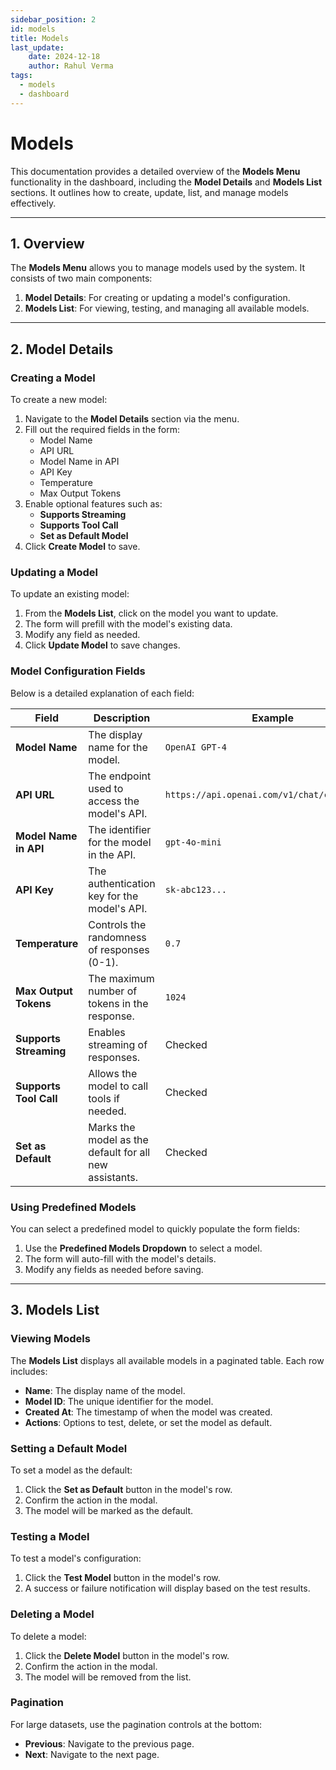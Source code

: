 ```yaml
---
sidebar_position: 2
id: models
title: Models
last_update: 
    date: 2024-12-18
    author: Rahul Verma
tags:
  - models
  - dashboard
---
```


# Models

This documentation provides a detailed overview of the **Models Menu** functionality in the dashboard, including the **Model Details** and **Models List** sections. It outlines how to create, update, list, and manage models effectively.

---

## **1. Overview**

The **Models Menu** allows you to manage models used by the system. It consists of two main components:
1. **Model Details**: For creating or updating a model's configuration.
2. **Models List**: For viewing, testing, and managing all available models.

---

## **2. Model Details**

### **Creating a Model**
To create a new model:
1. Navigate to the **Model Details** section via the menu.
2. Fill out the required fields in the form:
   - Model Name
   - API URL
   - Model Name in API
   - API Key
   - Temperature
   - Max Output Tokens
3. Enable optional features such as:
   - **Supports Streaming**
   - **Supports Tool Call**
   - **Set as Default Model**
4. Click **Create Model** to save.

### **Updating a Model**
To update an existing model:
1. From the **Models List**, click on the model you want to update.
2. The form will prefill with the model's existing data.
3. Modify any field as needed.
4. Click **Update Model** to save changes.

### **Model Configuration Fields**
Below is a detailed explanation of each field:

| Field                  | Description                                            | Example                                   |
|------------------------|--------------------------------------------------------|-------------------------------------------|
| **Model Name**         | The display name for the model.                        | `OpenAI GPT-4`                            |
| **API URL**            | The endpoint used to access the model's API.           | `https://api.openai.com/v1/chat/completions`        |
| **Model Name in API**  | The identifier for the model in the API.               | `gpt-4o-mini`                                   |
| **API Key**            | The authentication key for the model's API.            | `sk-abc123...`                            |
| **Temperature**        | Controls the randomness of responses (0-1).            | `0.7`                                     |
| **Max Output Tokens**  | The maximum number of tokens in the response.          | `1024`                                    |
| **Supports Streaming** | Enables streaming of responses.                       | Checked                                   |
| **Supports Tool Call** | Allows the model to call tools if needed.              | Checked                                   |
| **Set as Default**     | Marks the model as the default for all new assistants. | Checked                                   |

### **Using Predefined Models**
You can select a predefined model to quickly populate the form fields:
1. Use the **Predefined Models Dropdown** to select a model.
2. The form will auto-fill with the model's details.
3. Modify any fields as needed before saving.

---

## **3. Models List**

### **Viewing Models**
The **Models List** displays all available models in a paginated table. Each row includes:
- **Name**: The display name of the model.
- **Model ID**: The unique identifier for the model.
- **Created At**: The timestamp of when the model was created.
- **Actions**: Options to test, delete, or set the model as default.

### **Setting a Default Model**
To set a model as the default:
1. Click the **Set as Default** button in the model's row.
2. Confirm the action in the modal.
3. The model will be marked as the default.

### **Testing a Model**
To test a model's configuration:
1. Click the **Test Model** button in the model's row.
2. A success or failure notification will display based on the test results.

### **Deleting a Model**
To delete a model:
1. Click the **Delete Model** button in the model's row.
2. Confirm the action in the modal.
3. The model will be removed from the list.

### **Pagination**
For large datasets, use the pagination controls at the bottom:
- **Previous**: Navigate to the previous page.
- **Next**: Navigate to the next page.


